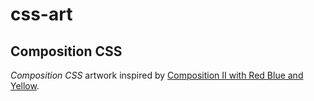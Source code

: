 # css-art

## Composition CSS

_Composition CSS_ artwork inspired by [Composition II with Red Blue and Yellow](https://en.wikipedia.org/wiki/Composition_with_Red_Blue_and_Yellow).

